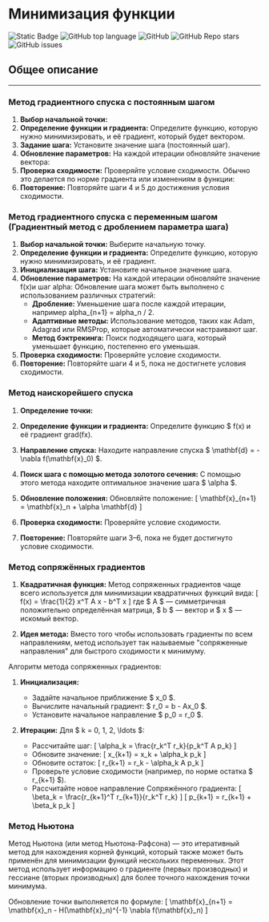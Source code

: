 ﻿# Минимизация функции

![Static Badge](https://img.shields.io/badge/Yamemik-gradients)
![GitHub top language](https://img.shields.io/github/languages/top/Yamemik/min-function-gradients)
![GitHub](https://img.shields.io/github/license/Yamemik/min-function-gradients)
![GitHub Repo stars](https://img.shields.io/github/stars/Yamemik/min-function-gradients)
![GitHub issues](https://img.shields.io/github/issues/Yamemik/min-function-gradients)


## Общее описание
_____
### Метод градиентного спуска с постоянным шагом
1. **Выбор начальной точки:** 
2. **Определение функции и градиента:** Определите функцию, которую нужно минимизировать, и её градиент, который будет вектором.
3. **Задание шага:** Установите значение шага (постоянный шаг).
4. **Обновление параметров:** На каждой итерации обновляйте значение вектора:
5. **Проверка сходимости:** Проверяйте условие сходимости. Обычно это делается по норме градиента или изменениям в функции:
6. **Повторение:** Повторяйте шаги 4 и 5 до достижения условия сходимости.

### Метод градиентного спуска с переменным шагом (Градиентный метод с дроблением параметра шага)

1. **Выбор начальной точки:** Выберите начальную точку.
2. **Определение функции и градиента:** Определите функцию, которую нужно минимизировать, и её градиент.
3. **Инициализация шага:** Установите начальное значение шага.
4. **Обновление параметров:** На каждой итерации обновляйте значение f(x)и шаг alpha:
   Обновление шага может быть выполнено с использованием различных стратегий:
   - **Дробление:** Уменьшение шага после каждой итерации, например alpha_{n+1} = alpha_n / 2.
   - **Адаптивные методы:** Использование методов, таких как Adam, Adagrad или RMSProp, которые автоматически настраивают шаг.
   - **Метод бэктрекинга:** Поиск подходящего шага, который уменьшает функцию, постепенно его уменьшая.
5. **Проверка сходимости:** Проверяйте условие сходимости.
6. **Повторение:** Повторяйте шаги 4 и 5, пока не достигнете условия сходимости.

### Метод наискорейшего спуска
1. **Определение точки:** 
2. **Определение функции и градиента:** Определите функцию $ f(x) и её градиент grad(fx).
3. **Направление спуска:** Находите направление спуска $ \mathbf{d} = -\nabla f(\mathbf{x}_0) $.

4. **Поиск шага с помощью метода золотого сечения:** С помощью этого метода находите оптимальное значение шага $ \alpha $.

5. **Обновление положения:** Обновляйте положение:
   \[
   \mathbf{x}_{n+1} = \mathbf{x}_n + \alpha \mathbf{d}
   \]

6. **Проверка сходимости:** Проверяйте условие сходимости.

7. **Повторение:** Повторяйте шаги 3–6, пока не будет достигнуто условие сходимости.

### Метод сопряжённых градиентов
1. **Квадратичная функция:** Метод сопряженных градиентов чаще всего используется для минимизации квадратичных функций вида:
   \[
   f(x) = \frac{1}{2} x^T A x - b^T x
   \]
   где $ A $ — симметричная положительно определённая матрица, $ b $ — вектор и $ x $ — искомый вектор.

2. **Идея метода:** Вместо того чтобы использовать градиенты по всем направлениям, метод использует так называемые "сопряженные направления" для быстрого сходимости к минимуму.

 Алгоритм метода сопряженных градиентов:

1. **Инициализация:**
   - Задайте начальное приближение $ x_0 $.
   - Вычислите начальный градиент: $ r_0 = b - Ax_0 $.
   - Установите начальное направление $ p_0 = r_0 $.

2. **Итерации:**
   Для $ k = 0, 1, 2, \ldots $:
   - Рассчитайте шаг:
     \[
     \alpha_k = \frac{r_k^T r_k}{p_k^T A p_k}
     \]
   - Обновите значение:
     \[
     x_{k+1} = x_k + \alpha_k p_k
     \]
   - Обновите остаток:
     \[
     r_{k+1} = r_k - \alpha_k A p_k
     \]
   - Проверьте условие сходимости (например, по норме остатка $ r_{k+1} $).
   - Рассчитайте новое направление Сопряжённого градиента:
     \[
     \beta_k = \frac{r_{k+1}^T r_{k+1}}{r_k^T r_k}
     \]
     \[
     p_{k+1} = r_{k+1} + \beta_k p_k
     \]

### Метод Ньютона
Метод Ньютона (или метод Ньютона-Рафсона) — это итеративный метод для нахождения корней функций, который также может быть применён для минимизации функций нескольких переменных. Этот метод использует информацию о градиенте (первых производных) и гессиане (вторых производных) для более точного нахождения точки минимума.

 Обновление точки выполняется по формуле:
   \[
   \mathbf{x}_{n+1} = \mathbf{x}_n - H(\mathbf{x}_n)^{-1} \nabla f(\mathbf{x}_n)
   \]
